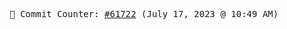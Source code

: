 <p align="center">
    <samp>
        📮 Commit Counter: <a href="https://github.com/Javascript-void0/Javascript-void0/commits/main">#61722</a> (July 17, 2023 @ 10:49 AM)
    </samp>
</p>